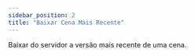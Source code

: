 ```yaml
---  
sidebar_position: 2  
title: "Baixar Cena Mais Recente"  
---
```


Baixar do servidor a versão mais recente de uma cena.  
